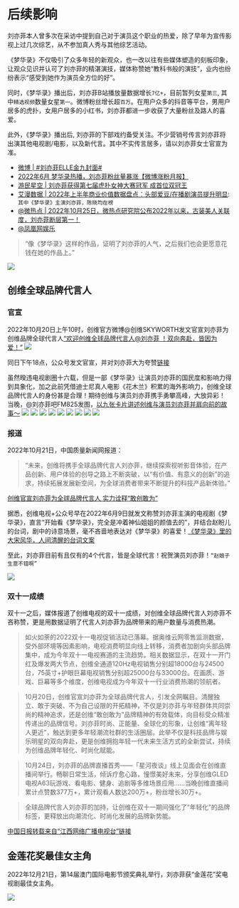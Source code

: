 # 后续影响

刘亦菲本人曾多次在采访中提到自己对于演员这个职业的热爱，除了早年为宣传影视上过几次综艺，从不参加真人秀与其他综艺活动。

《梦华录》不仅吸引了众多年轻的新观众，也一改以往有些媒体塑造的刻板印象，让观众见识并认可了刘亦菲的精湛演技，媒体称赞她“教科书般的演技”，业内也纷纷表示“感受到她作为演员全方位的好”。

同时，《梦华录》播出后，刘亦菲B站播放量数据增长`7亿+`，目前暂列女星`第三`, 其中`精选视频`数量女星`第一`。微博粉丝增长超`百万`。在用户众多的抖音等平台，男用户居多的虎扑，女用户居多的小红书，刘亦菲都进一步收获了大量粉丝及路人的喜爱。

此外，《梦华录》播出后, 刘亦菲的下部戏约备受关注。不少营销号传言刘亦菲将出演其他电视剧/电影，以及新代言。其中不实传言居多，请以刘亦菲女士官宣为准。

* [微博 | #刘亦菲ELLE金九封面#](https://weibo.com/1273610165/M1JeED63E?refer_flag=1001030103_)
* [2022年6月 梦华录热播，刘亦菲粉丝量暴涨【微博涨粉月报】](https://www.bilibili.com/video/BV1GG411W7YU/?vd_source=087d424162639011a33e46dbbd019cfd)
* [游民星空 | 刘亦菲获得第七届虎扑女神大赛冠军 成首位双冠王](https://www.gamersky.com/wenku/202209/1523607.shtml)
* [艾漫数据 | 2022年上半年商业价值数据盘点：头部爱豆/在播剧演员提升明显](https://mp.weixin.qq.com/s/BXcHVyWjFjP_uApvfkh5TA): `其中《梦华录》主演刘亦菲，陈晓均在榜`
* [@微热点 | 2022年10月25日，微热点研究院公布2022年以来，古装美人关联度，刘亦菲断层第一！](https://weibo.com/3960037780/MbVAeDXGa)
* [@凤凰网娱乐](https://share.api.weibo.cn/share/345757731%2C4832117245349530.html)
> “像《梦华录》这样的作品，证明了刘亦菲的人气，之后我们也会更愿意花钱在她的作品上。”

![](/image/cc/yule.jpg)



## 创维全球品牌代言人

### 官宣

2022年10月20日上午10时，创维官方微博@创维SKYWORTH发文官宣刘亦菲为创维品牌全球代言人[“欢迎创维全球品牌代言人@刘亦菲 ！双向奔赴，皆因为爱！”](https://m.weibo.cn/2033158844/4826585846515075)
![](/image/discuss/education/daiyanren.jpg)

同日下午18点，公众号发文官宣，并对刘亦菲大为夸赞[链接](https://mp.weixin.qq.com/s/_mJCASrP6ZoNWCi0Q1w2rA)

虽然暌违电视剧圈十六载，但是一部《梦华录》让演员刘亦菲的国民度和影响力得到具象化，加之此前凭借迪士尼真人电影《花木兰》积累的海外影响力，创维全球品牌代言人的身份甚是合理！期待创维与演员刘亦菲携手勇攀高峰，大放异彩！
当晚，@刘亦菲吧FM825发图，[以九张卡片讲述创维与演员刘亦菲并肩向前的故事～](https://weibo.com/1765462132/Mbd3I9U9v)
![](/image/cc/cw1.jpg)
![](/image/cc/cw2.jpg)
![](/image/cc/cw3.jpg)
![](/image/cc/cw4.jpg)
![](/image/cc/cw5.jpg)
![](/image/cc/cw6.jpg)
![](/image/cc/cw7.jpg)
![](/image/cc/cw8.jpg)
![](/image/cc/cw9.jpg)


### 报道

2022年10月21日，中国质量新闻网报道：
> “未来，创维将携手全球品牌代言人刘亦菲，继续探索视听影音体验，在产品创新、用户体验的创导之路上不断突破，以“有价值、有意义的创新”的追求，持续拓展发展新空间，为全球消费者带来不断提升的科技产品新体验。”

[创维官宣刘亦菲为全球品牌代言人 实力诠释“敢创敢为”](https://www.cqn.com.cn/jiadian/content/2022-10/21/content_8871820.htm)

据悉，创维电视+公众号早在2022年6月9日就发文称赞刘亦菲主演的电视剧《梦华录》，直言“开始看《梦华录》，完全是冲着神仙姐姐的颜值去的”，并结合赵盼儿的台词，剧中的诗意场景，毫不吝啬地表达对《梦华录》的喜爱！[《梦华录》里的大宋风华，人间清醒的台词文案](https://mp.weixin.qq.com/s/Kalh6Av0sJJTD7Wgo8BU2w)

至此，刘亦菲目前有且仅有的4个代言，皆是全球代言！祝贺演员刘亦菲！`“赵娘子 生意不错啊”`

![](/image/cc/daiyan.jpg)

### 双十一成绩

双十一之后，媒体报道了创维电视的双十一成绩，对创维全球品牌代言人刘亦菲不吝称赞，更是用数据证明了代言人刘亦菲为品牌带来的用户数量与消费热潮。

> 如火如荼的2022双十一电视促销活动已落幕。据奥维云网零售监测数据，受外部环境等因素影响，电视消费明显向线上转移，消费者加剧向头部品牌集中，成为今年双十一电视赛道的主流趋势。相关数据显示，在双十一开门红及爆发两大节点，创维全通道120Hz电视销售分别超18000台与24500台，75英寸+护眼巨幕电视销售分别超25000台与33000台。在画质、游戏、巨幕等多个维度，创维电视成为今年双十一行业消费热潮的领航者。


> 10月20日，创维官宣刘亦菲为全球品牌代言人，引发全网瞩目。清醒独立、敢于突破、不为自己设限的开拓精神，不仅是刘亦菲与年轻群体共同崇尚的精神追求，还是创维“敢创敢为”品牌精神的有效载体，向目标受众精准传递出的品牌信号。刘亦菲时尚、正能量、全球化的形象，让创维“离年轻人更近”，触达到更多年轻潮流社群的生活圈层。此举不仅是科技品牌与娱乐明星的双向奔赴，更是创维拥抱年轻一代未来生活方式的全新尝试，持续为创维品牌年轻化、时尚化赋能。

> 10月24日，刘亦菲的品牌直播首秀——「星河夜谈」线上见面会在创维直播间举行。畅聊日常生活，倾诉疗愈心路，憧憬美好未来，分享创维GLED电视A63玩游戏、看电影、健身、追剧等多维场景应用……当晚创维直播间累计点赞数377万+，累计观看人数达200万+，粉丝增长30万+。

> 全球品牌代言人刘亦菲的加持，让创维在双十一期间强化了“年轻化”的品牌标签，更释放出向潮流化、时尚化发展的品牌新势能。



[中国日报转载来自“江西网络广播电视台”链接](http://cn.chinadaily.com.cn/a/202211/16/WS6374b0fba3109bd995a505a6.html)





## 金莲花奖最佳女主角

2022年12月21日，第14届澳门国际电影节颁奖典礼举行，刘亦菲获“金莲花”奖电视剧最佳女主角。

![](/image/data/lian.jpg)
